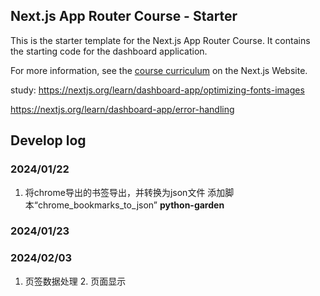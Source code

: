 <!--
 * @Author: ninemilli.song ninemilli_song@163.com
 * @Date: 2023-11-29 20:44:04
 * @FilePath: /nextjs-dashboard/README.md
 * @Description: 
 * 
-->
## Next.js App Router Course - Starter

This is the starter template for the Next.js App Router Course. It contains the starting code for the dashboard application.

For more information, see the [course curriculum](https://nextjs.org/learn) on the Next.js Website.

study:
https://nextjs.org/learn/dashboard-app/optimizing-fonts-images

https://nextjs.org/learn/dashboard-app/error-handling

## Develop log

### 2024/01/22

1. 将chrome导出的书签导出，并转换为json文件
添加脚本“chrome_bookmarks_to_json” **python-garden** 

### 2024/01/23

### 2024/02/03
1. 页签数据处理 2. 页面显示
